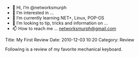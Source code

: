 - 👋 Hi, I’m @networksmurph
- 👀 I’m interested in ...
- 🌱 I’m currently learning NET+, Linux, POP-OS
- 💞️ I’m looking to tip, tricks and information on ...
- 📫 How to reach me ... networksmurph@gmail.com

<!---
networksmurph/networksmurph is a ✨ special ✨ repository because its `README.md` (this file) appears on your GitHub profile.
You can click the Preview link to take a look at your changes.
--->

Title: My First Review
Date: 2010-12-03 10:20
Category: Review

Following is a review of my favorite mechanical keyboard.
